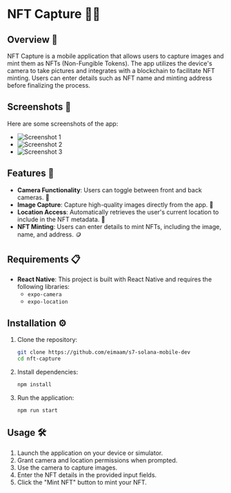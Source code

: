 

# NFT Capture 🎨🚀

## Overview 📱

NFT Capture is a mobile application that allows users to capture images and mint them as NFTs (Non-Fungible Tokens). The app utilizes the device's camera to take pictures and integrates with a blockchain to facilitate NFT minting. Users can enter details such as NFT name and minting address before finalizing the process.

## Screenshots 📸

Here are some screenshots of the app:

- ![Screenshot 1](https://raw.githubusercontent.com/eimaam/s7-solana-mobile-dev/refs/heads/dev/screenshots/home.PNG)
- ![Screenshot 2](https://raw.githubusercontent.com/eimaam/s7-solana-mobile-dev/refs/heads/dev/screenshots/IMG_9061.PNG)
- ![Screenshot 3](https://raw.githubusercontent.com/eimaam/s7-solana-mobile-dev/refs/heads/dev/screenshots/IMG_9058.PNG)

## Features 🌟

- **Camera Functionality**: Users can toggle between front and back cameras. 📸
- **Image Capture**: Capture high-quality images directly from the app. 🌄
- **Location Access**: Automatically retrieves the user's current location to include in the NFT metadata. 📍
- **NFT Minting**: Users can enter details to mint NFTs, including the image, name, and address. 🪙

## Requirements 📋

- **React Native**: This project is built with React Native and requires the following libraries:
  - `expo-camera`
  - `expo-location`

## Installation ⚙️

1. Clone the repository:

   ```bash
   git clone https://github.com/eimaam/s7-solana-mobile-dev
   cd nft-capture
   ```

2. Install dependencies:

   ```bash
   npm install
   ```

3. Run the application:

   ```bash
   npm run start
   ```

## Usage 🛠️

1. Launch the application on your device or simulator.
2. Grant camera and location permissions when prompted.
3. Use the camera to capture images.
4. Enter the NFT details in the provided input fields.
5. Click the "Mint NFT" button to mint your NFT.

